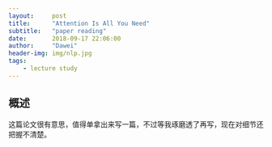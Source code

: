 ```yaml
---
layout:     post
title:      "Attention Is All You Need"
subtitle:   "paper reading"
date:       2018-09-17 22:06:00
author:     "Dawei"
header-img: img/nlp.jpg
tags:
    - lecture study
---
```


## 概述
这篇论文很有意思，值得单拿出来写一篇，不过等我琢磨透了再写，现在对细节还把握不清楚。